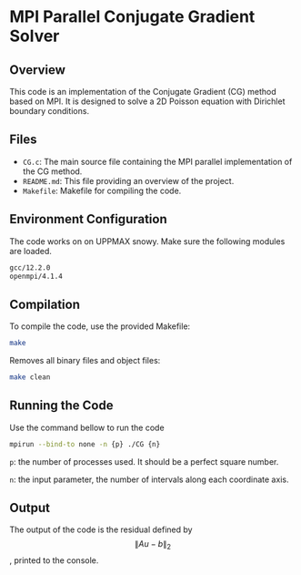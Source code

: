 # MPI Parallel Conjugate Gradient Solver

## Overview
This code is an implementation of the Conjugate Gradient (CG) method based on MPI. It is designed to solve a 2D Poisson equation with Dirichlet boundary conditions.

## Files
- `CG.c`: The main source file containing the MPI parallel implementation of the CG method.
- `README.md`: This file providing an overview of the project.
- `Makefile`: Makefile for compiling the code.

## Environment Configuration

The code works on on UPPMAX snowy. Make sure the following modules are loaded.

```bash
gcc/12.2.0 
openmpi/4.1.4
```

## Compilation
To compile the code, use the provided Makefile:
```bash
make
```

Removes all binary files and object files:

```bash
make clean
```

## Running the Code

Use the command bellow to run the code

```bash
mpirun --bind-to none -n {p} ./CG {n}
```

`p`: the number of processes used. It should be a perfect square number.

`n`: the input parameter, the number of intervals along each coordinate axis.

## Output

The output of the code is the residual defined by
$$
\|Au-b\|_2
$$
, printed to the console.